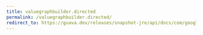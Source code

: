 ```yaml
---
title: valuegraphbuilder.directed
permalink: /valuegraphbuilder.directed/
redirect_to: https://guava.dev/releases/snapshot-jre/api/docs/com/google/common/graph/ValueGraphBuilder.html#directed--
---
```

